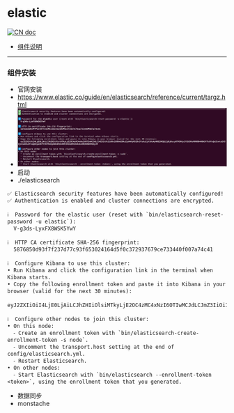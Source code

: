 # elastic

[![CN doc](https://img.shields.io/badge/文档-中文版-blue.svg)](elastic.md)

- [组件说明](#组件安装)

---

### 组件安装
* 官网安装
* https://www.elastic.co/guide/en/elasticsearch/reference/current/targz.html
* ![img.png](img.png)
* 启动
* ./elasticsearch
~~~
✅ Elasticsearch security features have been automatically configured!
✅ Authentication is enabled and cluster connections are encrypted.

ℹ️  Password for the elastic user (reset with `bin/elasticsearch-reset-password -u elastic`):
  V-g3ds-LyxFX8WSK5YwY

ℹ️  HTTP CA certificate SHA-256 fingerprint:
  5876850d93f7f237d77c93f653024164d5f0c372937679ce733440f007a74c41

ℹ️  Configure Kibana to use this cluster:
• Run Kibana and click the configuration link in the terminal when Kibana starts.
• Copy the following enrollment token and paste it into Kibana in your browser (valid for the next 30 minutes):
  eyJ2ZXIiOiI4LjE0LjAiLCJhZHIiOlsiMTkyLjE2OC4zMC4xNzI6OTIwMCJdLCJmZ3IiOiI1ODc2ODUwZDkzZjdmMjM3ZDc3YzkzZjY1MzAyNDE2NGQ1ZjBjMzcyOTM3Njc5Y2U3MzM0NDBmMDA3YTc0YzQxIiwia2V5IjoieW5LOFo1QUIyeXhTY3hTRnhyWWk6M3o4NVJmSGZRV2k4ckx0R3U0dHVEZyJ9

ℹ️  Configure other nodes to join this cluster:
• On this node:
  ⁃ Create an enrollment token with `bin/elasticsearch-create-enrollment-token -s node`.
  ⁃ Uncomment the transport.host setting at the end of config/elasticsearch.yml.
  ⁃ Restart Elasticsearch.
• On other nodes:
  ⁃ Start Elasticsearch with `bin/elasticsearch --enrollment-token <token>`, using the enrollment token that you generated.
~~~
* 数据同步
* monstache



















